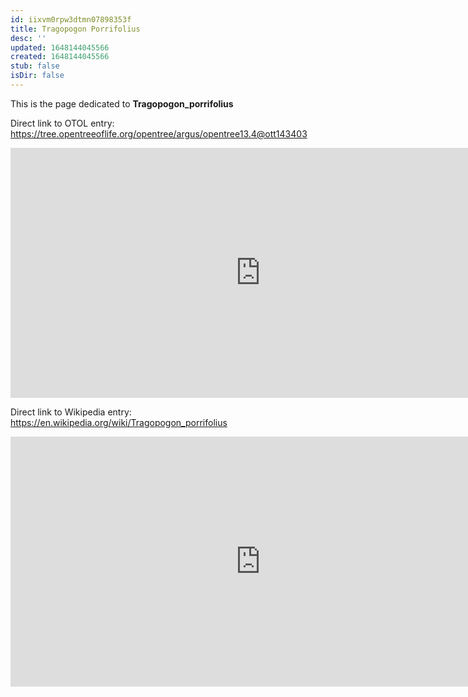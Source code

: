 ```yaml
---
id: iixvm0rpw3dtmn07898353f
title: Tragopogon Porrifolius
desc: ''
updated: 1648144045566
created: 1648144045566
stub: false
isDir: false
---
```

This is the page dedicated to **Tragopogon_porrifolius**


Direct link to OTOL entry: https://tree.opentreeoflife.org/opentree/argus/opentree13.4@ott143403



<html>
    <body>
    <iframe src="https://tree.opentreeoflife.org/opentree/argus/opentree13.4@ott143403"
    width="800" height="400" frameborder="0" allowfullscreen> </iframe>
    </body>
</html>
    


Direct link to Wikipedia entry: https://en.wikipedia.org/wiki/Tragopogon_porrifolius



<html>
    <body>
    <iframe src="https://en.wikipedia.org/wiki/Tragopogon_porrifolius"
    width="800" height="400" frameborder="0" allowfullscreen> </iframe>
    </body>
</html>
    
